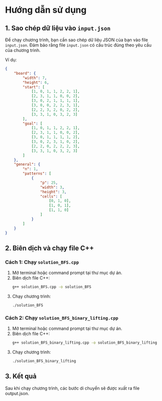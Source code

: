 # Hướng dẫn sử dụng

## 1. Sao chép dữ liệu vào `input.json`

Để chạy chương trình, bạn cần sao chép dữ liệu JSON của bạn vào file `input.json`. Đảm bảo rằng file `input.json` có cấu trúc đúng theo yêu cầu của chương trình.

Ví dụ: 

```json
{
    "board": {
        "width": 7,
        "height": 6,
        "start": [
            [1, 0, 1, 1, 2, 2, 1],
            [2, 3, 1, 1, 0, 0, 2],
            [3, 0, 2, 1, 1, 1, 1],
            [3, 0, 0, 2, 2, 3, 1],
            [2, 2, 3, 2, 0, 2, 2],
            [3, 3, 1, 0, 3, 2, 3]
        ],
        "goal": [
            [1, 0, 1, 1, 2, 2, 1],
            [2, 3, 1, 1, 0, 0, 2],
            [3, 0, 1, 1, 1, 1, 2],
            [3, 0, 2, 3, 1, 0, 2],
            [2, 2, 0, 2, 2, 2, 3],
            [3, 3, 1, 0, 3, 2, 3]
        ]
    },
    "general": {
        "n": 1,
        "patterns": [
            {
                "p": 25,
                "width": 3,
                "height": 3,
                "cells": [
                    [0, 1, 0],
                    [1, 0, 1],
                    [1, 1, 0]
                ]
            }
        ]
    }
}
```
    
## 2. Biên dịch và chạy file C++

### **Cách 1: Chạy `solution_BFS.cpp`**

1. Mở terminal hoặc command prompt tại thư mục dự án.
2. Biên dịch file C++:
    ```bash
    g++ solution_BFS.cpp -o solution_BFS
3. Chạy chương trình:
    ```bash
    ./solution_BFS

### **Cách 2: Chạy `solution_BFS_binary_lifting.cpp`**

1. Mở terminal hoặc command prompt tại thư mục dự án.
2. Biên dịch file C++:
    ```bash
    g++ solution_BFS_binary_lifting.cpp -o solution_BFS_binary_lifting
3. Chạy chương trình:
    ```bash
    ./solution_BFS_binary_lifting

## 3. Kết quả 

Sau khi chạy chương trình, các bước di chuyển sẽ được xuất ra file output.json.